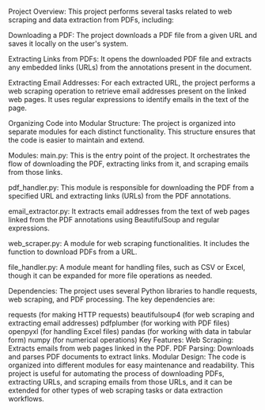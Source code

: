 Project Overview:
This project performs several tasks related to web scraping and data extraction from PDFs, including:

Downloading a PDF: The project downloads a PDF file from a given URL and saves it locally on the user's system.

Extracting Links from PDFs: It opens the downloaded PDF file and extracts any embedded links (URLs) from the annotations present in the document.

Extracting Email Addresses: For each extracted URL, the project performs a web scraping operation to retrieve email addresses present on the linked web pages. It uses regular expressions to identify emails in the text of the page.

Organizing Code into Modular Structure: The project is organized into separate modules for each distinct functionality. This structure ensures that the code is easier to maintain and extend.

Modules:
main.py: This is the entry point of the project. It orchestrates the flow of downloading the PDF, extracting links from it, and scraping emails from those links.

pdf_handler.py: This module is responsible for downloading the PDF from a specified URL and extracting links (URLs) from the PDF annotations.

email_extractor.py: It extracts email addresses from the text of web pages linked from the PDF annotations using BeautifulSoup and regular expressions.

web_scraper.py: A module for web scraping functionalities. It includes the function to download PDFs from a URL.

file_handler.py: A module meant for handling files, such as CSV or Excel, though it can be expanded for more file operations as needed.

Dependencies:
The project uses several Python libraries to handle requests, web scraping, and PDF processing. The key dependencies are:

requests (for making HTTP requests)
beautifulsoup4 (for web scraping and extracting email addresses)
pdfplumber (for working with PDF files)
openpyxl (for handling Excel files)
pandas (for working with data in tabular form)
numpy (for numerical operations)
Key Features:
Web Scraping: Extracts emails from web pages linked in the PDF.
PDF Parsing: Downloads and parses PDF documents to extract links.
Modular Design: The code is organized into different modules for easy maintenance and readability.
This project is useful for automating the process of downloading PDFs, extracting URLs, and scraping emails from those URLs, and it can be extended for other types of web scraping tasks or data extraction workflows.
